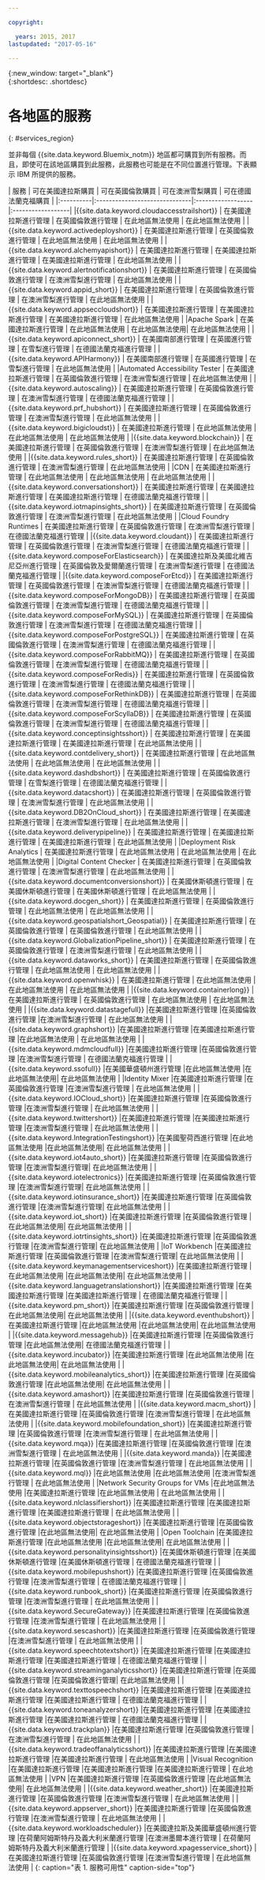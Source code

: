 ```yaml
---

copyright:

  years: 2015, 2017
lastupdated: "2017-05-16"

---
```


{:new_window: target="_blank"}  
{:shortdesc: .shortdesc}


# 各地區的服務
{: #services_region}

並非每個 {{site.data.keyword.Bluemix_notm}} 地區都可購買到所有服務。而且，即使可在該地區購買到此服務，此服務也可能是在不同位置進行管理。下表顯示 IBM 所提供的服務。



| 服務 | 可在美國達拉斯購買 | 可在英國倫敦購買 | 可在澳洲雪梨購買 | 可在德國法蘭克福購買 |
|:----------|:------------------------------|:------------------|:------------------|
|{{site.data.keyword.cloudaccesstrailshort}} | 在美國達拉斯進行管理 | 在英國倫敦進行管理 | 在此地區無法使用 | 在此地區無法使用 |
|{{site.data.keyword.activedeployshort}} | 在美國達拉斯進行管理 | 在英國倫敦進行管理 | 在此地區無法使用 | 在此地區無法使用 |
|{{site.data.keyword.alchemyapishort}} | 在美國達拉斯進行管理 | 在美國達拉斯進行管理 | 在美國達拉斯進行管理 | 在此地區無法使用 |
|{{site.data.keyword.alertnotificationshort}}	| 在美國達拉斯進行管理	| 在英國倫敦進行管理	| 在澳洲雪梨進行管理 | 在此地區無法使用 |
|{{site.data.keyword.appid_short}} | 在美國達拉斯進行管理 | 在英國倫敦進行管理 | 在澳洲雪梨進行管理 | 在此地區無法使用 |
|{{site.data.keyword.appseccloudshort}} | 在美國達拉斯進行管理 | 在美國達拉斯進行管理 | 在美國達拉斯進行管理 | 在此地區無法使用 |
|Apache Spark | 在美國達拉斯進行管理 | 在此地區無法使用 | 在此地區無法使用| 在此地區無法使用 |
|{{site.data.keyword.apiconnect_short}} | 在美國南部進行管理 | 在英國進行管理 | 在雪梨進行管理 | 在德國法蘭克福進行管理 |
|{{site.data.keyword.APIHarmony}} | 在美國南部進行管理 | 在英國進行管理 | 在雪梨進行管理 | 在此地區無法使用 |
|Automated Accessibility Tester | 在美國達拉斯進行管理 | 在英國倫敦進行管理 | 在澳洲雪梨進行管理 | 在此地區無法使用 |
|{{site.data.keyword.autoscaling}} | 在美國達拉斯進行管理 | 在英國倫敦進行管理 | 在澳洲雪梨進行管理 | 在德國法蘭克福進行管理 |
|{{site.data.keyword.prf_hubshort}}	| 在美國達拉斯進行管理 | 在英國倫敦進行管理 | 在澳洲雪梨進行管理 | 在此地區無法使用 |
|{{site.data.keyword.bigicloudst}} | 在美國達拉斯進行管理 | 在此地區無法使用 | 在此地區無法使用 | 在此地區無法使用 |
|{{site.data.keyword.blockchain}} | 在美國達拉斯進行管理 | 在英國倫敦進行管理 | 在澳洲雪梨進行管理 | 在此地區無法使用 |
|{{site.data.keyword.rules_short}} | 在美國達拉斯進行管理 | 在英國倫敦進行管理 | 在澳洲雪梨進行管理 | 在此地區無法使用 |
|CDN | 在美國達拉斯進行管理 | 在此地區無法使用 | 在此地區無法使用 | 在此地區無法使用 |
|{{site.data.keyword.conversationshort}} | 在美國達拉斯進行管理 | 在美國達拉斯進行管理 | 在美國達拉斯進行管理 | 在德國法蘭克福進行管理 |
|{{site.data.keyword.iotmapinsights_short}} | 在美國達拉斯進行管理 | 在英國倫敦進行管理 | 在澳洲雪梨進行管理 | 在此地區無法使用 |
|Cloud Foundry Runtimes | 在美國達拉斯進行管理 | 在英國倫敦進行管理 | 在澳洲雪梨進行管理 | 在德國法蘭克福進行管理 |
|{{site.data.keyword.cloudant}} | 在美國達拉斯進行管理 | 在英國倫敦進行管理 | 在澳洲雪梨進行管理 | 在德國法蘭克福進行管理 |
|{{site.data.keyword.composeForElasticsearch}} | 在美國達拉斯及美國北維吉尼亞州進行管理 | 在英國倫敦及愛爾蘭進行管理 | 在澳洲雪梨進行管理 | 在德國法蘭克福進行管理 |
|{{site.data.keyword.composeForEtcd}}	| 在美國達拉斯進行管理	| 在英國倫敦進行管理	| 在澳洲雪梨進行管理 | 在德國法蘭克福進行管理 |
|{{site.data.keyword.composeForMongoDB}} | 在美國達拉斯進行管理 | 在英國倫敦進行管理 | 在澳洲雪梨進行管理 | 在德國法蘭克福進行管理 |
|{{site.data.keyword.composeForMySQL}} | 在美國達拉斯進行管理 | 在英國倫敦進行管理 | 在澳洲雪梨進行管理 | 在德國法蘭克福進行管理 |
|{{site.data.keyword.composeForPostgreSQL}} | 在美國達拉斯進行管理 | 在英國倫敦進行管理 | 在澳洲雪梨進行管理 | 在德國法蘭克福進行管理 |
|{{site.data.keyword.composeForRabbitMQ}}	| 在美國達拉斯進行管理	| 在英國倫敦進行管理 | 在澳洲雪梨進行管理 | 在德國法蘭克福進行管理 |
|{{site.data.keyword.composeForRedis}} | 在美國達拉斯進行管理	| 在英國倫敦進行管理 | 在澳洲雪梨進行管理 | 在德國法蘭克福進行管理 |
|{{site.data.keyword.composeForRethinkDB}} | 在美國達拉斯進行管理 | 在英國倫敦進行管理 | 在澳洲雪梨進行管理 | 在德國法蘭克福進行管理 |
|{{site.data.keyword.composeForScyllaDB}} | 在美國達拉斯進行管理 | 在英國倫敦進行管理 | 在澳洲雪梨進行管理 | 在德國法蘭克福進行管理 |
|{{site.data.keyword.conceptinsightsshort}}	| 在美國達拉斯進行管理	| 在美國達拉斯進行管理	| 在美國達拉斯進行管理 | 在此地區無法使用 |
|{{site.data.keyword.contdelivery_short}} | 在美國達拉斯進行管理 | 在此地區無法使用 | 在此地區無法使用 | 在此地區無法使用 |
|{{site.data.keyword.dashdbshort}} | 在美國達拉斯進行管理 | 在英國倫敦進行管理 | 在雪梨進行管理 | 在德國法蘭克福進行管理 |
|{{site.data.keyword.datacshort}}	| 在美國達拉斯進行管理	| 在英國倫敦進行管理	| 在澳洲雪梨進行管理 | 在此地區無法使用 |
|{{site.data.keyword.DB2OnCloud_short}}	| 在美國達拉斯進行管理	| 在美國達拉斯進行管理	| 在澳洲雪梨進行管理 | 在此地區無法使用 |
|{{site.data.keyword.deliverypipeline}}	| 在美國達拉斯進行管理 | 在美國達拉斯進行管理	| 在美國達拉斯進行管理 | 在此地區無法使用 |
|Deployment Risk Analytics | 在美國達拉斯進行管理 | 在此地區無法使用 | 在此地區無法使用 | 在此地區無法使用 |
|Digital Content Checker | 在美國達拉斯進行管理 | 在英國倫敦進行管理 | 在澳洲雪梨進行管理 | 在此地區無法使用 |
|{{site.data.keyword.documentconversionshort}} | 在美國休斯頓進行管理	| 在美國休斯頓進行管理	| 在美國休斯頓進行管理 | 在此地區無法使用 |
|{{site.data.keyword.docgen_short}}	| 在美國達拉斯進行管理	| 在英國倫敦進行管理	| 在此地區無法使用 | 在此地區無法使用 |
|{{site.data.keyword.geospatialshort_Geospatial}}	| 在美國達拉斯進行管理	| 在英國倫敦進行管理	| 在英國倫敦進行管理 | 在此地區無法使用 |
|{{site.data.keyword.GlobalizationPipeline_short}}	| 在美國達拉斯進行管理	| 在英國倫敦進行管理	| 在澳洲雪梨進行管理 | 在此地區無法使用 |
|{{site.data.keyword.dataworks_short}} | 在美國達拉斯進行管理 | 在英國倫敦進行管理 | 在此地區無法使用 | 在此地區無法使用 |
|{{site.data.keyword.openwhisk}} | 在美國達拉斯進行管理 | 在此地區無法使用 | 在此地區無法使用 | 在此地區無法使用 |
|{{site.data.keyword.containerlong}} | 在美國達拉斯進行管理 | 在英國倫敦進行管理 | 在此地區無法使用 | 在此地區無法使用 |
|{{site.data.keyword.datastagefull}}		|在美國達拉斯進行管理		|在英國倫敦進行管理		|在澳洲雪梨進行管理 | 在此地區無法使用 |
|{{site.data.keyword.graphshort}}       |在美國達拉斯進行管理		|在美國達拉斯進行管理		|在此地區無法使用 | 在此地區無法使用 |
|{{site.data.keyword.mdmcloudfull}}		|在美國達拉斯進行管理		|在英國倫敦進行管理		|在澳洲雪梨進行管理 | 在德國法蘭克福進行管理 |
|{{site.data.keyword.ssofull}}			|在美國華盛頓州進行管理		|在此地區無法使用		|在此地區無法使用| 在此地區無法使用 |
|Identity Mixer		|在美國達拉斯進行管理		|在英國倫敦進行管理		|在澳洲雪梨進行管理 | 在此地區無法使用 |
|{{site.data.keyword.IOCloud_short}}		|在美國達拉斯進行管理		|在英國倫敦進行管理		|在澳洲雪梨進行管理 | 在此地區無法使用 |
|{{site.data.keyword.twittershort}}		|在美國達拉斯進行管理		|在美國達拉斯進行管理		|在澳洲雪梨進行管理 | 在此地區無法使用 |
|{{site.data.keyword.IntegrationTestingshort}}	|在美國聖荷西進行管理		|在此地區無法使用		|在此地區無法使用| 在此地區無法使用 |
|{{site.data.keyword.iot4auto_short}}		|在美國達拉斯進行管理		|在英國倫敦進行管理		|在澳洲雪梨進行管理| 在此地區無法使用 |
|{{site.data.keyword.iotelectronics}}		|在美國達拉斯進行管理		|在英國倫敦進行管理		|在澳洲雪梨進行管理| 在此地區無法使用 |
|{{site.data.keyword.iotinsurance_short}}		|在美國達拉斯進行管理		|在英國倫敦進行管理		|在澳洲雪梨進行管理| 在此地區無法使用 |
|{{site.data.keyword.iot_short}}		|在美國達拉斯進行管理		|在英國倫敦進行管理		|在此地區無法使用| 在此地區無法使用 |
|{{site.data.keyword.iotrtinsights_short}}		|在美國達拉斯進行管理		|在英國倫敦進行管理		|在澳洲雪梨進行管理| 在此地區無法使用 |
|IoT Workbench		|在美國達拉斯進行管理		|在英國倫敦進行管理		|在澳洲雪梨進行管理| 在此地區無法使用 |
|{{site.data.keyword.keymanagementserviceshort}}	|在美國達拉斯進行管理		|在此地區無法使用		|在此地區無法使用| 在此地區無法使用 |
|{{site.data.keyword.languagetranslationshort}}	|在美國達拉斯進行管理		|在美國達拉斯進行管理		|在美國達拉斯進行管理 | 在德國法蘭克福進行管理 |
|{{site.data.keyword.pm_short}}   |在美國達拉斯進行管理		|在英國倫敦進行管理		|在此地區無法使用| 在此地區無法使用 |
|{{site.data.keyword.eventhubshort}}		|在美國達拉斯進行管理		|在此地區無法使用		|在此地區無法使用| 在此地區無法使用 |
|{{site.data.keyword.messagehub}}		|在美國達拉斯進行管理		|在英國倫敦進行管理		|在此地區無法使用| 在德國法蘭克福進行管理 |
|{{site.data.keyword.incubator}}		|在美國達拉斯進行管理		|在此地區無法使用		|在此地區無法使用| 在此地區無法使用 |
|{{site.data.keyword.mobileanalytics_short}}		|在美國達拉斯進行管理		|在英國倫敦進行管理		|在此地區無法使用| 在此地區無法使用 |
|{{site.data.keyword.amashort}}			|在美國達拉斯進行管理		|在英國倫敦進行管理			|在澳洲雪梨進行管理 | 在此地區無法使用 |
|{{site.data.keyword.macm_short}}		|在美國達拉斯進行管理		|在英國倫敦進行管理			|在澳洲雪梨進行管理 | 在此地區無法使用 |
|{{site.data.keyword.mobilefoundation_short}}			|在美國達拉斯進行管理		|在英國倫敦進行管理			|在澳洲雪梨進行管理 | 在此地區無法使用 |
|{{site.data.keyword.mqa}}			|在美國達拉斯進行管理		|在英國倫敦進行管理			|在澳洲雪梨進行管理 | 在此地區無法使用 |
|{{site.data.keyword.manda}}			|在美國達拉斯進行管理		|在英國倫敦進行管理		|在澳洲雪梨進行管理 | 在此地區無法使用 |
|{{site.data.keyword.mql}}			|在此地區無法使用		|在此地區無法使用		|在澳洲雪梨進行管理 | 在此地區無法使用 |
|Network Security Groups for VMs 	|在此地區無法使用		|在美國達拉斯進行管理		|在此地區無法使用 | 在此地區無法使用 |
|{{site.data.keyword.nlclassifiershort}} 	|在美國達拉斯進行管理		|在美國達拉斯進行管理		|在美國達拉斯進行管理 | 在此地區無法使用 |
|{{site.data.keyword.objectstorageshort}}	|在美國達拉斯進行管理		|在英國倫敦進行管理		|在此地區無法使用| 在此地區無法使用 |
|Open Toolchain			|在美國達拉斯進行管理		|在此地區無法使用		|在此地區無法使用| 在此地區無法使用 |
|{{site.data.keyword.personalityinsightsshort}}	|在美國休斯頓進行管理		|在美國休斯頓進行管理		|在美國休斯頓進行管理 | 在德國法蘭克福進行管理 |
|{{site.data.keyword.mobilepushshort}}				|在美國達拉斯進行管理		|在英國倫敦進行管理			|在澳洲雪梨進行管理 | 在德國法蘭克福進行管理 |
|{{site.data.keyword.runbook_short}}				|在美國達拉斯進行管理		|在英國倫敦進行管理			|在澳洲雪梨進行管理 | 在此地區無法使用 |
|{{site.data.keyword.SecureGateway}}		|在美國達拉斯進行管理		|在英國倫敦進行管理		|在澳洲雪梨進行管理 | 在此地區無法使用 |
|{{site.data.keyword.sescashort}}		|在美國達拉斯進行管理		|在英國倫敦進行管理		|在澳洲雪梨進行管理 | 在此地區無法使用 |
|{{site.data.keyword.speechtotextshort}}	|在美國達拉斯進行管理		|在美國達拉斯進行管理		|在美國達拉斯進行管理 | 在德國法蘭克福進行管理 |
|{{site.data.keyword.streaminganalyticsshort}}	|在美國達拉斯進行管理		|在英國倫敦進行管理		|在英國倫敦進行管理| 在此地區無法使用 |
|{{site.data.keyword.texttospeechshort}} 	|在美國達拉斯進行管理		|在美國達拉斯進行管理		|在美國達拉斯進行管理 | 在德國法蘭克福進行管理 |
|{{site.data.keyword.toneanalyzershort}} 	|在美國達拉斯進行管理		|在美國達拉斯進行管理		|在美國達拉斯進行管理 | 在德國法蘭克福進行管理 |
|{{site.data.keyword.trackplan}}		|在美國達拉斯進行管理		|在英國倫敦進行管理		|在澳洲雪梨進行管理 | 在此地區無法使用 |
|{{site.data.keyword.tradeoffanalyticsshort}}	|在美國達拉斯進行管理		|在美國達拉斯進行管理		|在美國達拉斯進行管理 | 在此地區無法使用 |
|Visual Recognition	|在美國達拉斯進行管理		|在美國達拉斯進行管理		|在美國達拉斯進行管理 | 在此地區無法使用 |
|VPN			|在美國達拉斯進行管理		|在英國倫敦進行管理		|在此地區無法使用| 在此地區無法使用 |
|{{site.data.keyword.weather_short}}		|在美國達拉斯進行管理		|在英國倫敦進行管理		|在澳洲雪梨進行管理 | 在此地區無法使用 |
|{{site.data.keyword.appserver_short}}	|在美國達拉斯進行管理		|在英國倫敦進行管理		|在澳洲雪梨進行管理 | 在此地區無法使用 |
|{{site.data.keyword.workloadscheduler}}	|在美國達拉斯及美國華盛頓州進行管理		|在荷蘭阿姆斯特丹及義大利米蘭進行管理		|在澳洲墨爾本進行管理 | 在荷蘭阿姆斯特丹及義大利米蘭進行管理 |
|{{site.data.keyword.xpagesservice_short}}	|在美國達拉斯進行管理		|在英國倫敦進行管理		|在澳洲雪梨進行管理 | 在此地區無法使用 |
{: caption="表 1. 服務可用性" caption-side="top"}
